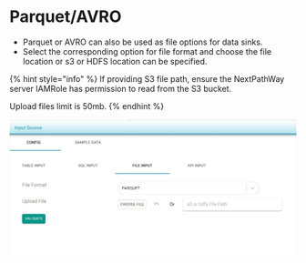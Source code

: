 # Parquet/AVRO

* Parquet or AVRO can also be used as file options for data sinks.
* Select the corresponding option for file format and choose the file location or s3 or HDFS location can be specified.

{% hint style="info" %}
If providing S3 file path, ensure the NextPathWay server IAMRole has permission to read from the S3 bucket.

Upload files limit is 50mb.
{% endhint %}



![](../../../../.gitbook/assets/avro.jpg)



